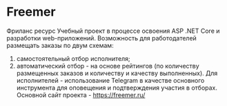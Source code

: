 # Freemer
Фриланс ресурс
Учебный проект в процессе освоения ASP .NET Core и разработки web-приложений.
Возможность для работодателей размещать заказы по двум схемам:
1) самостоятельный отбор исполнителя;
2) автоматический отбор - на основе рейтингов (по количеству размещенных заказов и количеству и качеству выполненных).
Для исполнителей - использование Telegram в качестве основного инструмента для оповещения и подтверждения участия в отборах.
Основной сайт проекта - https://freemer.ru/
